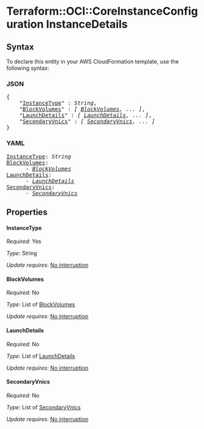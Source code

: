 # Terraform::OCI::CoreInstanceConfiguration InstanceDetails

## Syntax

To declare this entity in your AWS CloudFormation template, use the following syntax:

### JSON

<pre>
{
    "<a href="#instancetype" title="InstanceType">InstanceType</a>" : <i>String</i>,
    "<a href="#blockvolumes" title="BlockVolumes">BlockVolumes</a>" : <i>[ <a href="instancedetails-blockvolumes.md">BlockVolumes</a>, ... ]</i>,
    "<a href="#launchdetails" title="LaunchDetails">LaunchDetails</a>" : <i>[ <a href="instancedetails-launchdetails.md">LaunchDetails</a>, ... ]</i>,
    "<a href="#secondaryvnics" title="SecondaryVnics">SecondaryVnics</a>" : <i>[ <a href="instancedetails-secondaryvnics.md">SecondaryVnics</a>, ... ]</i>
}
</pre>

### YAML

<pre>
<a href="#instancetype" title="InstanceType">InstanceType</a>: <i>String</i>
<a href="#blockvolumes" title="BlockVolumes">BlockVolumes</a>: <i>
      - <a href="instancedetails-blockvolumes.md">BlockVolumes</a></i>
<a href="#launchdetails" title="LaunchDetails">LaunchDetails</a>: <i>
      - <a href="instancedetails-launchdetails.md">LaunchDetails</a></i>
<a href="#secondaryvnics" title="SecondaryVnics">SecondaryVnics</a>: <i>
      - <a href="instancedetails-secondaryvnics.md">SecondaryVnics</a></i>
</pre>

## Properties

#### InstanceType

_Required_: Yes

_Type_: String

_Update requires_: [No interruption](https://docs.aws.amazon.com/AWSCloudFormation/latest/UserGuide/using-cfn-updating-stacks-update-behaviors.html#update-no-interrupt)

#### BlockVolumes

_Required_: No

_Type_: List of <a href="instancedetails-blockvolumes.md">BlockVolumes</a>

_Update requires_: [No interruption](https://docs.aws.amazon.com/AWSCloudFormation/latest/UserGuide/using-cfn-updating-stacks-update-behaviors.html#update-no-interrupt)

#### LaunchDetails

_Required_: No

_Type_: List of <a href="instancedetails-launchdetails.md">LaunchDetails</a>

_Update requires_: [No interruption](https://docs.aws.amazon.com/AWSCloudFormation/latest/UserGuide/using-cfn-updating-stacks-update-behaviors.html#update-no-interrupt)

#### SecondaryVnics

_Required_: No

_Type_: List of <a href="instancedetails-secondaryvnics.md">SecondaryVnics</a>

_Update requires_: [No interruption](https://docs.aws.amazon.com/AWSCloudFormation/latest/UserGuide/using-cfn-updating-stacks-update-behaviors.html#update-no-interrupt)

